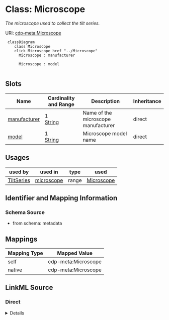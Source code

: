 

# Class: Microscope


_The microscope used to collect the tilt series._





URI: [cdp-meta:Microscope](metadataMicroscope)






```mermaid
 classDiagram
    class Microscope
    click Microscope href "../Microscope"
      Microscope : manufacturer

      Microscope : model


```




<!-- no inheritance hierarchy -->


## Slots

| Name | Cardinality and Range | Description | Inheritance |
| ---  | --- | --- | --- |
| [manufacturer](manufacturer.md) | 1 <br/> [String](String.md) | Name of the microscope manufacturer | direct |
| [model](model.md) | 1 <br/> [String](String.md) | Microscope model name | direct |





## Usages

| used by | used in | type | used |
| ---  | --- | --- | --- |
| [TiltSeries](TiltSeries.md) | [microscope](microscope.md) | range | [Microscope](Microscope.md) |






## Identifier and Mapping Information







### Schema Source


* from schema: metadata




## Mappings

| Mapping Type | Mapped Value |
| ---  | ---  |
| self | cdp-meta:Microscope |
| native | cdp-meta:Microscope |







## LinkML Source

<!-- TODO: investigate https://stackoverflow.com/questions/37606292/how-to-create-tabbed-code-blocks-in-mkdocs-or-sphinx -->

### Direct

<details>
```yaml
name: Microscope
description: The microscope used to collect the tilt series.
from_schema: metadata
attributes:
  manufacturer:
    name: manufacturer
    description: Name of the microscope manufacturer
    from_schema: metadata
    exact_mappings:
    - cdp-common:tiltseries_microscope_manufacturer
    alias: manufacturer
    owner: Microscope
    domain_of:
    - Camera
    - Microscope
    range: string
    required: true
    inlined: true
    inlined_as_list: true
  model:
    name: model
    description: Microscope model name
    from_schema: metadata
    exact_mappings:
    - cdp-common:tiltseries_microscope_model
    alias: model
    owner: Microscope
    domain_of:
    - Camera
    - Microscope
    range: string
    required: true
    inlined: true
    inlined_as_list: true

```
</details>

### Induced

<details>
```yaml
name: Microscope
description: The microscope used to collect the tilt series.
from_schema: metadata
attributes:
  manufacturer:
    name: manufacturer
    description: Name of the microscope manufacturer
    from_schema: metadata
    exact_mappings:
    - cdp-common:tiltseries_microscope_manufacturer
    alias: manufacturer
    owner: Microscope
    domain_of:
    - Camera
    - Microscope
    range: string
    required: true
    inlined: true
    inlined_as_list: true
  model:
    name: model
    description: Microscope model name
    from_schema: metadata
    exact_mappings:
    - cdp-common:tiltseries_microscope_model
    alias: model
    owner: Microscope
    domain_of:
    - Camera
    - Microscope
    range: string
    required: true
    inlined: true
    inlined_as_list: true

```
</details>
